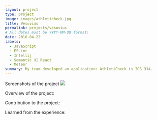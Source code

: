 ```yaml
---
layout: project
type: project
image: images/athleticheck.jpg
title: Vesuvius
permalink: projects/vesuvius
# All dates must be YYYY-MM-DD format!
date: 2018-04-22
labels:
  - JavaScript
  - ESLint
  - Intellij
  - Semantic UI React
  - Meteor
summary: My team developed an application: AthletiCheck in ICS 314.
---
```

Screenshots of the project
<img class="ui medium right floated rounded image" src="../">

Overview of the project:

Contribution to the project:

Learned from the experience:
